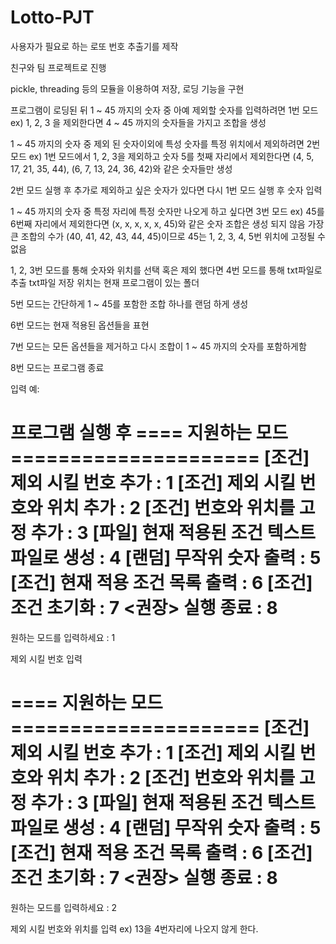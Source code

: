 # Lotto-PJT

사용자가 필요로 하는 로또 번호 추출기를 제작

친구와 팀 프로젝트로 진행

pickle, threading 등의 모듈을 이용하여 저장, 로딩 기능을 구현



프로그램이 로딩된 뒤 
1 ~ 45 까지의 숫자 중 아예 제외할 숫자를 입력하려면 1번 모드
ex) 1, 2, 3 을 제외한다면 4 ~ 45 까지의 숫자들을 가지고 조합을 생성 


1 ~ 45 까지의 숫자 중 제외 된 숫자이외에 특성 숫자를 특정 위치에서 제외하려면 2번 모드
ex) 1번 모드에서 1, 2, 3을 제외하고 숫자 5를 첫째 자리에서 제외한다면 
(4, 5, 17, 21, 35, 44), (6, 7, 13, 24, 36, 42)와 같은 숫자들만 생성

2번 모드 실행 후 추가로 제외하고 싶은 숫자가 있다면 다시 1번 모드 실행 후 숫자 입력

1 ~ 45 까지의 숫자 중 특정 자리에 특정 숫자만 나오게 하고 싶다면 3번 모드
ex) 45를 6번째 자리에서 제외한다면 (x, x, x, x, x, 45)와 같은 숫자 조합은 생성 되지 않음
가장 큰 조합의 수가 (40, 41, 42, 43, 44, 45)이므로 45는 1, 2, 3, 4, 5번 위치에 고정될 수 없음

1, 2, 3번 모드를 통해 숫자와 위치를 선택 혹은 제외 했다면 4번 모드를 통해 txt파일로 추출
txt파일 저장 위치는 현재 프로그램이 있는 폴더

5번 모드는 간단하게 1 ~ 45를 포함한 조합 하나를 랜덤 하게 생성

6번 모드는 현재 적용된 옵션들을 표현

7번 모드는 모든 옵션들을 제거하고 다시 조합이 1 ~ 45 까지의 숫자를 포함하게함

8번 모드는 프로그램 종료

입력 예:

프로그램 실행 후
==== 지원하는 모드 =====================
[조건] 제외 시킬 번호 추가 : 1
[조건] 제외 시킬 번호와 위치 추가 : 2
[조건] 번호와 위치를 고정 추가 : 3
[파일] 현재 적용된 조건 텍스트 파일로 생성 : 4
[랜덤] 무작위 숫자 출력 : 5
[조건] 현재 적용 조건 목록 출력 : 6
[조건] 조건 초기화 : 7
<권장> 실행 종료 : 8
=====================================
원하는 모드를 입력하세요 : 1

제외 시킬 번호 입력

==== 지원하는 모드 =====================
[조건] 제외 시킬 번호 추가 : 1
[조건] 제외 시킬 번호와 위치 추가 : 2
[조건] 번호와 위치를 고정 추가 : 3
[파일] 현재 적용된 조건 텍스트 파일로 생성 : 4
[랜덤] 무작위 숫자 출력 : 5
[조건] 현재 적용 조건 목록 출력 : 6
[조건] 조건 초기화 : 7
<권장> 실행 종료 : 8
=====================================
원하는 모드를 입력하세요 : 2

제외 시킬 번호와 위치를 입력 ex) 13을 4번자리에 나오지 않게 한다.

